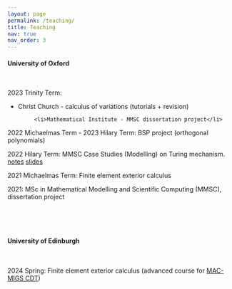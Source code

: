 ```yaml
---
layout: page
permalink: /teaching/
title: Teaching
nav: true
nav_order: 3
---
```


#### University of Oxford 

 <p>&nbsp;</p> 

2023 Trinity Term: 
<ul>
         <li>Christ Church - calculus of variations (tutorials + revision)</li>

         <li>Mathematical Institute - MMSC dissertation project</li>
</ul>

2022 Michaelmas Term - 2023 Hilary Term: BSP project (orthogonal polynomials)

2022 Hilary Term: MMSC Case Studies (Modelling) on Turing mechanism.  <a href='https://kaibohu.github.io/homepage/Turing-pattern.pdf'>notes</a>  <a href='https://kaibohu.github.io/homepage/Turing-slides.pdf'>slides</a>

2021 Michaelmas Term: Finite element exterior calculus

2021:  MSc in Mathematical Modelling and Scientific Computing (MMSC), dissertation project

  <p>&nbsp;</p>  <p>&nbsp;</p> 
  
  #### University of Edinburgh
   <p>&nbsp;</p> 
   
   2024 Spring: Finite element exterior calculus (advanced course for [MAC-MIGS CDT](https://www.mac-migs.ac.uk/))